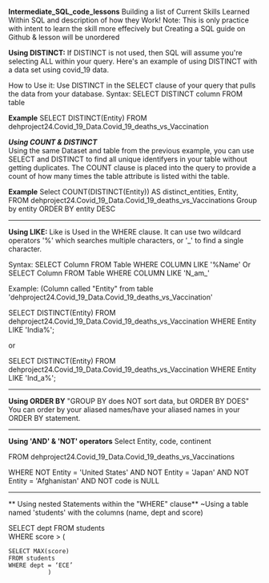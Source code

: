 **Intermediate_SQL_code_lessons**
Building a list of Current Skills Learned Within SQL and description of how they Work! 
Note: This is only practice with intent to learn the skill more effecively but Creating a SQL guide on Github & lesson will be unordered


**Using DISTINCT:**
If DISTINCT is not used, then SQL will assume you're selecting ALL within your query. Here's an example of using DISTINCT with a data set
using covid_19 data. 

How to Use it: Use DISTINCT in the SELECT clause of your query that pulls the data from your database. 
Syntax: SELECT DISTINCT column FROM table

**Example** 
SELECT DISTINCT(Entity)
FROM dehproject24.Covid_19_Data.Covid_19_deaths_vs_Vaccination

***Using COUNT & DISTINCT***   
Using the same Dataset and table from the previous example, you can use SELECT and DISTINCT to find all unique identifyers in your table without getting duplicates. The COUNT clause is placed into the query to provide a count of how many times the table attribute is listed withi the table. 

**Example** 
Select COUNT(DISTINCT(Entity)) AS distinct_entities, Entity, 
FROM dehproject24.Covid_19_Data.Covid_19_deaths_vs_Vaccinations
Group by entity 
ORDER BY entity DESC


---------------------
**Using LIKE:**
Like is Used in the WHERE clause. It can use two wildcard operators '%' which searches multiple characters, or '_' to find a single character. 

Syntax: 
SELECT Column FROM Table WHERE COLUMN LIKE '%Name'
Or
SELECT Column FROM Table WHERE COLUMN LIKE 'N_am_'

Example: (Column called "Entity" from table 'dehproject24.Covid_19_Data.Covid_19_deaths_vs_Vaccination'

SELECT DISTINCT(Entity)
FROM dehproject24.Covid_19_Data.Covid_19_deaths_vs_Vaccination
WHERE Entity LIKE 'India%';

or 

SELECT DISTINCT(Entity)
FROM dehproject24.Covid_19_Data.Covid_19_deaths_vs_Vaccination
WHERE Entity LIKE 'Ind_a%';

---------------------
**Using ORDER BY**
"GROUP BY does NOT sort data, but ORDER BY DOES"
You can order by your aliased names/have your aliased names in your ORDER BY statement. 

---------------------
**Using 'AND' & 'NOT' operators**
Select 
  Entity, code, continent

FROM dehproject24.Covid_19_Data.Covid_19_deaths_vs_Vaccinations

WHERE
 NOT Entity = 'United States' AND NOT Entity = 'Japan' AND NOT Entity = 'Afghanistan' AND NOT code is NULL

---------------------
** Using nested Statements within the "WHERE" clause**
~Using a table named 'students' with the columns (name, dept and score) 

SELECT dept
FROM students	
WHERE score > (

	SELECT MAX(score) 
	FROM students
	WHERE dept = ‘ECE’
               )
